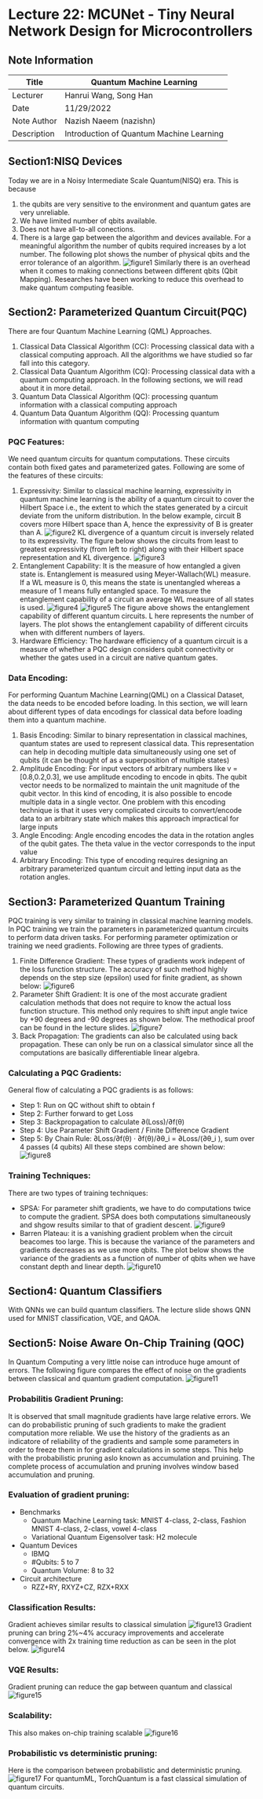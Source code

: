 # Lecture 22: MCUNet - Tiny Neural Network Design for Microcontrollers

## Note Information

| Title       | Quantum Machine Learning                                                 |
|-------------|-----------------------------------------------------------------------------------------------------------------|
| Lecturer    | Hanrui Wang, Song Han                                                                                                       |
| Date        | 11/29/2022                                                                                                      |
| Note Author | Nazish Naeem (nazishn)                                                                                                 |
| Description | Introduction of Quantum Machine Learning 

## Section1:NISQ Devices
Today we are in a Noisy Intermediate Scale Quantum(NISQ) era. This is because 
1. the qubits are very sensitive to the environment and quantum gates are very unreliable. 
2. We have limited number of qbits available.
3. Does not have all-to-all conections.
4. There is a large gap between the algorithm and devices available. For a meaningful algorithm the number of qubits required increases by a lot number. The following plot shows the number of physical qbits and the error tolerance of an algorithm.
![figure1](figures/lecture-22/nazishn/figure1.png)
Similarly there is an overhead when it comes to making connections between different qbits (Qbit Mapping). Researches have been working to reduce this overhead to make quantum computing feasible. 
## Section2: Parameterized Quantum Circuit(PQC)
There are four Quantum Machine Learning (QML) Approaches.
1. Classical Data Classical Algorithm (CC): Processing classical data with a classical computing approach. All the algorithms we have studied so far fall into this category.
2. Classical Data Quantum Algorithm (CQ): Processing classical data with a quantum computing approach. In the following sections, we will read about it in more detail.
3. Quantum Data Classical Algorithm (QC): processing quantum information with a classical computing approach
4. Quantum Data Quantum Algorithm (QQ): Processing quantum information with quantum computing
### PQC Features:
We need quantum circuits for quantum computations. These circuits contain both fixed gates and parameterized gates. Following are some of the features of these circuits:
1. Expressivity: Similar to classical machine learning, expressivity in quantum machine learning is the ability of a quantum circuit to cover the Hilbert Space i.e., the extent to which the states generated by a circuit deviate from the uniform distribution.
In the below example, circuit B covers more Hilbert space than A, hence the expressivity of B is greater than A.
![figure2](figures/lecture-22/nazishn/figure2.png)
KL divergence of a quantum circuit is inversely related to its expressivity. The figure below shows the circuits from least to greatest expressivity (from left to right) along with their Hilbert space representation and KL divergence.
![figure3](figures/lecture-22/nazishn/figure3.png)
2. Entanglement Capability: It is the measure of how entangled a given state is. Entanglement is measured using Meyer-Wallach(WL) measure. If a WL measure is 0, this means the state is unentangled whereas a measure of 1 means fully entangled space. To measure the entanglement capability of a circuit an average WL measure of all states is used.
![figure4](figures/lecture-22/nazishn/figure4.png)
![figure5](figures/lecture-22/nazishn/figure5.png)
The figure above shows the entanglement capability of different quantum circuits. L here represents the number of layers. The plot shows the entanglement capability of different circuits when with different numbers of layers.
3. Hardware Efficiency: The hardware efficiency of a quantum circuit is a measure of whether a PQC design considers qubit connectivity or whether the gates used in a circuit are native quantum gates.

### Data Encoding:
For performing Quantum Machine Learning(QML) on a Classical Dataset, the data needs to be encoded before loading. In this section, we will learn about different types of data encodings for classical data before loading them into a quantum machine.
1. Basis Encoding: Similar to binary representation in classical machines, quantum states are used to represent classical data. This representation can help in decoding multiple data simultaneously using one set of qubits (it can be thought of as a superposition of multiple states)
2. Amplitude Encoding: For input vectors of arbitrary numbers like v = [0.8,0.2,0.3], we use amplitude encoding to encode in qbits. The qubit vector needs to be normalized to maintain the unit magnitude of the qubit vector. In this kind of encoding, it is also possible to encode multiple data in a single vector. One problem with this encoding technique is that it uses very complicated circuits to convert/encode data to an arbitrary state which makes this approach impractical for large inputs
3. Angle Encoding: Angle encoding encodes the data in the rotation angles of the qubit gates. The theta value in the vector corresponds to the input value
4. Arbitrary Encoding: This type of encoding requires designing an arbitrary parameterized quantum circuit and letting input data as the rotation angles.
## Section3: Parameterized Quantum Training
PQC training is very similar to training in classical machine learning models. In PQC training we train the parameters in parameterized quantum circuits to perform data driven tasks. For performing parameter optimization or training we need gradients. Following are three types of gradients.
1. Finite Difference Gradient: These types of gradients work indepent of the loss function structure. The accuracy of such method highly depends on the step size (epsilon) used for finite gradient, as shown below:
![figure6](figures/lecture-22/nazishn/figure6.png)
2. Parameter Shift Gradient: It is one of the most accurate gradient calculation methods that does not require to know the actual loss function structure. This method only requires to shift input angle twice by +90 degrees and -90 degrees as shown below. The methodical proof can be found in the lecture slides.
![figure7](figures/lecture-22/nazishn/figure7.png)
3. Back Propagation: The gradients can also be calculated using back propagation. These can only be run on a classical simulator since all the computations are basically differentiable linear algebra.
### Calculating a PQC Gradients:
General flow of calculating a PQC gradients is as follows:
* Step 1: Run on QC without shift to obtain f
* Step 2: Further forward to get Loss
* Step 3: Backpropagation to calculate ∂(Loss)/∂f(θ)
* Step 4: Use Parameter Shift Gradient / Finite Difference Gradient
* Step 5: By Chain Rule: 	∂Loss/∂f(θ) · ∂f(θ)/∂θ_i = ∂Loss/(∂θ_i ), sum over 4 passes (4 qubits) 
All these steps combined are shown below:
![figure8](figures/lecture-22/nazishn/figure8.png)
### Training Techniques:
There are two types of training techniques:
* SPSA: For parameter shift gradients, we have to do computations twice to compute the gradient. SPSA does both computations simultaneously and shgow results similar to that of gradient descent.
![figure9](figures/lecture-22/nazishn/figure9.png)
* Barren Plateau: it is a vanishing gradient problem when the circuit beacomes too large. This is because the variance of the parameters and gradients decreases as we use more qbits. The plot below shows the variance of the gradients as a function of number of qbits when we have constant depth and linear depth.
![figure10](figures/lecture-22/nazishn/figure10.png)
## Section4: Quantum Classifiers
With QNNs we can build quantum classifiers. The lecture slide shows QNN used for MNIST classification, VQE, and QAOA.
## Section5: Noise Aware On-Chip Training (QOC)
In Quantum Computing a very little noise can introduce huge amount of errors. The following figure compares the effect of noise on the gradients between classical and quantum gradient computation.
![figure11](figures/lecture-22/nazishn/figure11.png)
### Probabilitis Gradient Pruning:
It is observed that small magnitude gradients have large relative errors. We can do probabilistic pruning of such gradients to make the gradient computation more reliable. We use the history of the gradients as an indicatore of reliability of the gradients and sample some parameters in order to freeze them in for gradient calculations in some steps. This help with the probabilistic pruning aslo known as accumulation and pruining. The complete process of accumulation and pruning involves window based accumulation and pruning.
### Evaluation of gradient pruning:
* Benchmarks
  * Quantum Machine Learning task: MNIST 4-class, 2-class, Fashion MNIST 4-class, 2-class, vowel 4-class
  * Variational Quantum Eigensolver task: H2 molecule
* Quantum Devices
  * IBMQ
  * #Qubits: 5 to 7
  * Quantum Volume: 8 to 32
* Circuit architecture
  * RZZ+RY, RXYZ+CZ, RZX+RXX
### Classification Results:
Gradient achieves similar results to classical simulation
![figure13](figures/lecture-22/nazishn/figure12.png)
Gradient pruning can bring 2%~4% accuracy improvements and accelerate convergence with 2x training time reduction as can be seen in the plot below.
![figure14](figures/lecture-22/nazishn/figure13.png)
### VQE Results:
Gradient pruning can reduce the gap between quantum and classical
![figure15](figures/lecture-22/nazishn/figure14.png)
### Scalability:
This also makes on-chip training scalable
![figure16](figures/lecture-22/nazishn/figure15.png)
### Probabilistic vs deterministic pruning:
Here is the comparison between probabilistic and deterministic pruning.
![figure17](figures/lecture-22/nazishn/figure16.png)
For quantumML, TorchQuantum is a fast classical simulation of quantum circuits.
